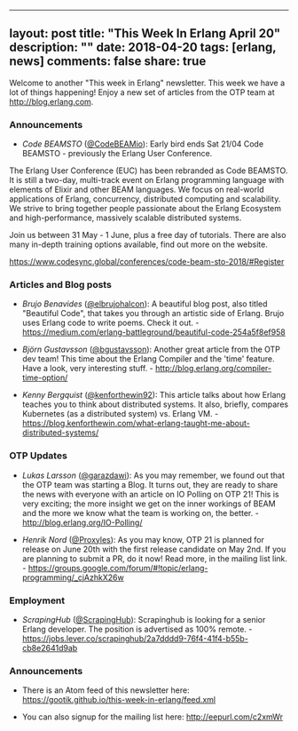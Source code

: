 
---
layout: post
title: "This Week In Erlang April 20"
description: ""
date: 2018-04-20
tags: [erlang, news]
comments: false
share: true
---

Welcome to another "This week in Erlang" newsletter. This week we have a lot of things happening! Enjoy a new set of articles from the OTP team at <http://blog.erlang.com>. 

### Announcements
- *Code BEAMSTO* ([@CodeBEAMio](https://twitter/CodeBEAMio)): Early bird ends Sat 21/04 Code BEAMSTO - previously the Erlang User Conference. 

The Erlang User Conference (EUC) has been rebranded as Code BEAMSTO. It is still a two-day, multi-track event on Erlang programming language with elements of Elixir and other BEAM languages. We focus on real-world applications of Erlang, concurrency, distributed computing and scalability. We strive to bring together people passionate about the Erlang Ecosystem and high-performance, massively scalable distributed systems.

Join us between 31 May - 1 June, plus a free day of tutorials. There are also many in-depth training options available, find out more on the website.

<https://www.codesync.global/conferences/code-beam-sto-2018/#Register>

### Articles and Blog posts
- *Brujo Benavides* ([@elbrujohalcon](https://twitter/elbrujohalcon)): A beautiful blog post, also titled "Beautiful Code", that takes you through an artistic side of Erlang. Brujo uses Erlang code to write poems. Check it out. - <https://medium.com/erlang-battleground/beautiful-code-254a5f8ef958>

- *Björn Gustavsson* ([@bgustavsson](https://twitter/bgustavsson)): Another great article from the OTP dev team! This time about the Erlang Compiler and the 'time' feature. Have a look, very interesting stuff. - <http://blog.erlang.org/compiler-time-option/>

- *Kenny Bergquist* ([@kenforthewin92](https://twitter/kenforthewin92)): This article talks about how Erlang teaches you to think about distributed systems. It also, briefly, compares Kubernetes (as a distributed system) vs. Erlang VM. - <https://blog.kenforthewin.com/what-erlang-taught-me-about-distributed-systems/>

### OTP Updates
- *Lukas Larsson* ([@garazdawi](https://twitter/garazdawi)): As you may remember, we found out that the OTP team was starting a Blog. It turns out, they are ready to share the news with everyone with an article on IO Polling on OTP 21! This is very exciting; the more insight we get on the inner workings of BEAM and the more we know what the team is working on, the better. - <http://blog.erlang.org/IO-Polling/>

- *Henrik Nord* ([@Proxyles](https://twitter/Proxyles)): As you may know, OTP 21 is planned for release on June 20th with the first release candidate on May 2nd. If you are planning to submit a PR, do it now! Read more, in the mailing list link. - <https://groups.google.com/forum/#!topic/erlang-programming/_cjAzhkX26w>

### Employment
- *ScrapingHub* ([@ScrapingHub](https://twitter/ScrapingHub)): Scrapinghub is looking for a senior Erlang developer. The position is advertised as 100% remote. - <https://jobs.lever.co/scrapinghub/2a7dddd9-76f4-41f4-b55b-cb8e2641d9ab>

### Announcements
- There is an Atom feed of this newsletter here:
   <https://gootik.github.io/this-week-in-erlang/feed.xml>

- You can also signup for the mailing list here: <http://eepurl.com/c2xmWr>